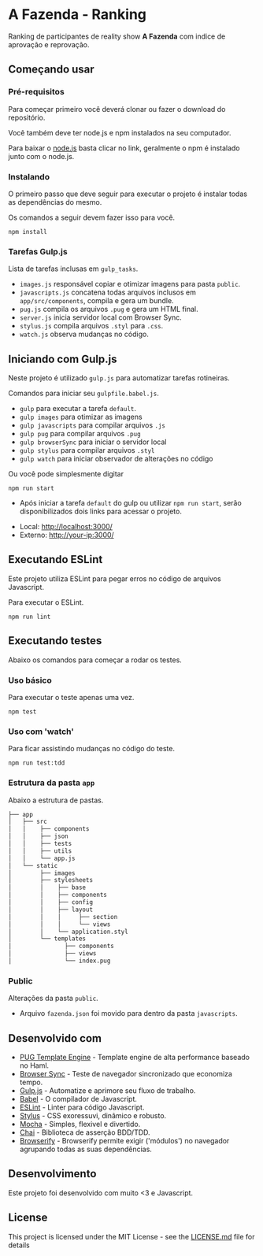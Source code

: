 # A Fazenda - Ranking

Ranking de participantes de reality show **A Fazenda** com indice de aprovação e reprovação.

## Começando usar

### Pré-requisitos

Para começar primeiro você deverá clonar ou fazer o download do repositório.

Você também deve ter node.js e npm instalados na seu computador.

Para baixar o [node.js](https://nodejs.org/en/) basta clicar no link, geralmente o npm é instalado junto com o node.js.

### Instalando

O primeiro passo que deve seguir para executar o projeto é instalar todas as dependências do mesmo.

Os comandos a seguir devem fazer isso para você.

```
npm install
```

### Tarefas Gulp.js

Lista de tarefas inclusas em `gulp_tasks`.
  - `images.js` responsável copiar e otimizar imagens para pasta `public`.
  - `javascripts.js` concatena todas arquivos inclusos em `app/src/components`, compila e gera um bundle.
  - `pug.js` compila os arquivos `.pug` e gera um HTML final.
  - `server.js` inicia servidor local com Browser Sync.
  - `stylus.js` compila arquivos `.styl` para `.css`.
  - `watch.js` observa mudanças no código.

## Iniciando com Gulp.js

Neste projeto é utilizado `gulp.js` para automatizar tarefas rotineiras.

Comandos para iniciar seu `gulpfile.babel.js`.
  - `gulp` para executar a tarefa `default`.
  - `gulp images` para otimizar as imagens
  - `gulp javascripts` para compilar arquivos `.js`
  - `gulp pug` para compilar arquivos `.pug`
  - `gulp browserSync` para iniciar o servidor local
  - `gulp stylus` para compilar arquivos `.styl`
  - `gulp watch` para iniciar observador de alterações no código

Ou você pode simplesmente digitar

```
npm run start
```

* Após iniciar a tarefa `default` do gulp ou utilizar `npm run start`, serão disponibilizados dois links para acessar o projeto.
- Local: <http://localhost:3000/>
- Externo: <http://your-ip:3000/>

## Executando ESLint

Este projeto utiliza ESLint para pegar erros no código de arquivos Javascript.

Para executar o ESLint.

```
npm run lint
```

## Executando testes

Abaixo os comandos para começar a rodar os testes.

### Uso básico

Para executar o teste apenas uma vez.

```
npm test
```

### Uso com 'watch'

Para ficar assistindo mudanças no código do teste.

```
npm run test:tdd
```

### Estrutura da pasta `app`

Abaixo a estrutura de pastas.

```sh
├── app
│   ├── src
│   │    ├── components
│   │    ├── json
│   │    ├── tests
│   │    ├── utils
│   │    └── app.js
│   └── static
│        ├── images
│        ├── stylesheets
│        │    ├── base
│        │    ├── components
│        │    ├── config
│        │    ├── layout
│        │    │     ├── section
│        │    │     └── views
│        │    └── application.styl
│        └── templates
│               ├── components
│               ├── views
│               └── index.pug
```

### Public

Alterações da pasta `public`.
  - Arquivo `fazenda.json` foi movido para dentro da pasta `javascripts`.

## Desenvolvido com

* [PUG Template Engine](https://pugjs.org/api/getting-started.html) - Template engine de alta performance baseado no Haml.
* [Browser Sync](https://browsersync.io/) - Teste de navegador sincronizado que economiza tempo.
* [Gulp.js](https://gulpjs.com/) - Automatize e aprimore seu fluxo de trabalho.
* [Babel](http://babeljs.io/) - O compilador de Javascript.
* [ESLint](https://eslint.org/) - Linter para código Javascript.
* [Stylus](http://stylus-lang.com/) - CSS exoressuvi, dinâmico e robusto.
* [Mocha](https://mochajs.org/) - Simples, flexivel e divertido.
* [Chai](http://chaijs.com/) - Biblioteca de asserção BDD/TDD.
* [Browserify](http://browserify.org/) - Browserify permite exigir ('módulos') no navegador agrupando todas as suas dependências.

## Desenvolvimento

Este projeto foi desenvolvido com muito <3 e Javascript.

## License

This project is licensed under the MIT License - see the [LICENSE.md](LICENSE.md) file for details
